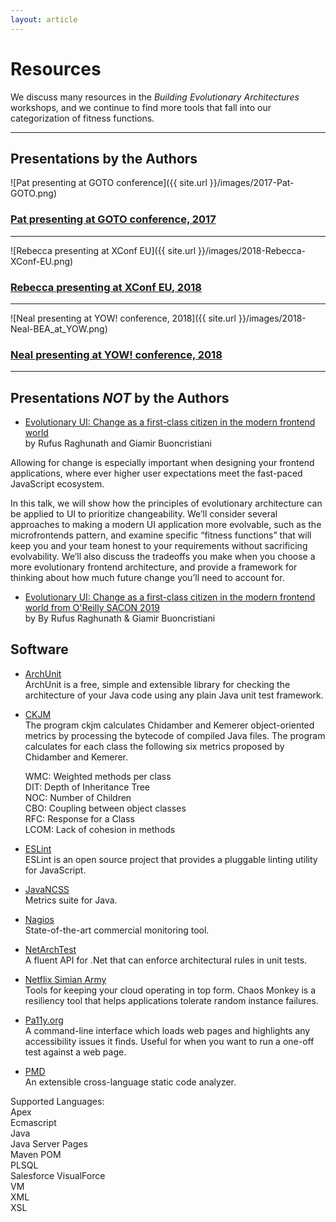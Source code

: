 ```yaml
---
layout: article
---
```

# Resources

We discuss many resources in the _Building Evolutionary Architectures_ workshops, and we continue to find more tools that fall into our categorization of fitness functions. 

---- 

## Presentations by the Authors ###

![Pat presenting at GOTO conference]({{ site.url }}/images/2017-Pat-GOTO.png)
### [Pat presenting at GOTO conference, 2017](https://www.youtube.com/watch?v=8bEsNT7jdC4)

----

![Rebecca presenting at XConf EU]({{ site.url }}/images/2018-Rebecca-XConf-EU.png)
### [Rebecca presenting at XConf EU, 2018](https://www.youtube.com/watch?v=UV_B-ioocpY)


---- 

![Neal presenting at YOW! conference, 2018]({{ site.url }}/images/2018-Neal-BEA_at_YOW.png)
### [Neal presenting at YOW! conference, 2018](https://www.youtube.com/watch?v=-Z_Va9iWo0I)


---- 

## Presentations _NOT_ by the Authors

* [Evolutionary UI: Change as a first-class citizen in the modern frontend world](https://www.youtube.com/watch?v=5915WUFazjo)    
by Rufus Raghunath and Giamir Buoncristiani

Allowing for change is especially important when designing your frontend applications, where ever higher user expectations meet the fast-paced JavaScript ecosystem.

In this talk, we will show how the principles of evolutionary architecture can be applied to UI to prioritize changeability. We’ll consider several approaches to making a modern UI application more evolvable, such as the microfrontends pattern, and examine specific “fitness functions” that will keep you and your team honest to your requirements without sacrificing evolvability. We’ll also discuss the tradeoffs you make when you choose a more evolutionary frontend architecture, and provide a framework for thinking about how much future change you’ll need to account for.

* [Evolutionary UI: Change as a first-class citizen in the modern frontend world from O'Reilly SACON 2019](https://www.youtube.com/watch?v=QNRv-KyhVK0)    
by By Rufus Raghunath & Giamir Buoncristiani

## Software

* [ArchUnit](https://www.archunit.org/)    
ArchUnit is a free, simple and extensible library for checking the architecture of your Java code using any plain Java unit test framework. 

* [CKJM](https://www.spinellis.gr/sw/ckjm/)    
The program ckjm calculates Chidamber and Kemerer object-oriented metrics by processing the bytecode of compiled Java files. The program calculates for each class the following six metrics proposed by Chidamber and Kemerer.

    WMC: Weighted methods per class  
    DIT: Depth of Inheritance Tree  
    NOC: Number of Children  
    CBO: Coupling between object classes  
    RFC: Response for a Class  
    LCOM: Lack of cohesion in methods  

* [ESLint](https://eslint.org/)    
ESLint is an open source project that provides a pluggable linting utility for JavaScript.

* [JavaNCSS](https://github.com/codehaus/javancss)    
Metrics suite for Java.


* [Nagios](https://www.nagios.com/)    
State-of-the-art commercial monitoring tool.

* [NetArchTest](https://github.com/BenMorris/NetArchTest)    
A fluent API for .Net that can enforce architectural rules in unit tests.

* [Netflix Simian Army](https://github.com/Netflix/SimianArmy)    
Tools for keeping your cloud operating in top form. Chaos Monkey is a resiliency tool that helps applications tolerate random instance failures.

* [Pa11y.org](http://pa11y.org/)   
A command-line interface which loads web pages and highlights any accessibility issues it finds. Useful for when you want to run a one-off test against a web page.

* [PMD](https://pmd.github.io/)    
An extensible cross-language static code analyzer.

Supported Languages:  
Apex  
Ecmascript  
Java  
Java Server Pages  
Maven POM  
PLSQL  
Salesforce VisualForce  
VM  
XML  
XSL  



